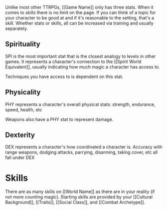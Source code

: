 Unlike most other TTRPGs, [[Game Name]] only has three stats. When it comes to skills there is no limit on the page. If you can think of a topic for your character to be good at and if it's reasonable to the setting, that's a skill. Whether stats or skills, all can be increased via training and usually separately.
## Spirituality 
SPI is the most important stat that is the closest analogy to levels in other games. It represents a character's connection to the [[Spirit World Equivalent]], usually indicating how much magic a character has access to. 

Techniques you have access to is dependent on this stat.
## Physicality 
PHY represents a character's overall physical stats: strength, endurance, speed, health, etc

Weapons also have a PHY stat to represent damage. 
## Dexterity 
DEX represents a character's how coordinated a character is. Accuracy with range weapons, dodging attacks, parrying, disarming, taking cover, etc all fall under DEX
# Skills
There are as many skills on [[World Name]] as there are in your reality (if not more counting magic). Starting skills are provided by your [[Cultural Background]], [[Traits]], [[Social Class]], and [[Combat Archetype]]. 




